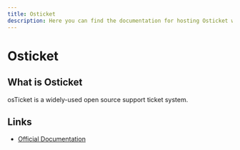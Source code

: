 ```yaml
---
title: Osticket
description: Here you can find the documentation for hosting Osticket with Coolify.
---
```


# Osticket

## What is Osticket

osTicket is a widely-used open source support ticket system.

## Links

- [Official Documentation](https://docs.osticket.com/en/latest/?utm_source=coolify.io)
